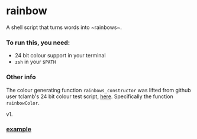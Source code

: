 rainbow
=======

A shell script that turns words into \~rainbows\~.

### To run this, you need:
 - 24 bit colour support in your terminal
 - `zsh` in your `$PATH`

### Other info

The colour generating function `rainbows_constructor` was lifted from github user tclamb's 24 bit colour test script, [here](https://github.com/tclamb/iTerm2/blob/d0ecb297727a59c9ee551144caeade675d9ae04b/tests/24-bit-color.sh). Specifically the function `rainbowColor`.

v1.

### [example](https://raw.githubusercontent.com/raincoats/rainbow/master/example.png)